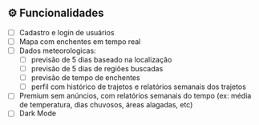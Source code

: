## ⚙️ Funcionalidades

- [ ] Cadastro e login de usuários
- [ ] Mapa com enchentes em tempo real
- [ ] Dados meteorologicas:
    - [ ] previsão de 5 dias baseado na localização
    - [ ] previsão de 5 dias de regiões buscadas
    - [ ] previsão de tempo de enchentes
    - [ ] perfil com histórico de trajetos e relatórios semanais dos trajetos
- [ ] Premium sem anúncios, com relatórios semanais do tempo (ex: média de temperatura, dias chuvosos, áreas alagadas, etc)
- [ ] Dark Mode